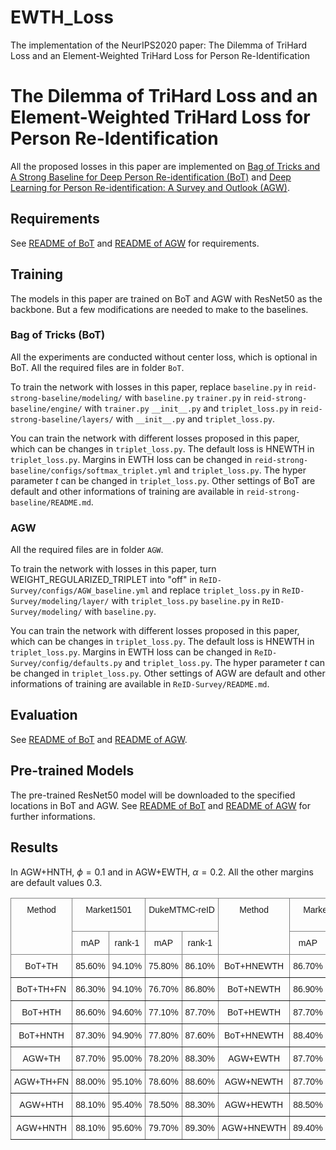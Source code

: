 # EWTH_Loss
The implementation of the NeurIPS2020 paper: The Dilemma of TriHard Loss and an Element-Weighted TriHard Loss for Person Re-Identification
# The Dilemma of TriHard Loss and an Element-Weighted TriHard Loss for Person Re-Identification

All the proposed losses in this paper are implemented on [Bag of Tricks and A Strong Baseline for Deep Person Re-identification (BoT)](https://github.com/michuanhaohao/reid-strong-baseline) and [Deep Learning for Person Re-identification: A Survey and Outlook (AGW)](https://github.com/mangye16/ReID-Survey).


## Requirements
See [README of BoT](https://github.com/michuanhaohao/reid-strong-baseline/blob/master/README.md) and [README of AGW](https://github.com/mangye16/ReID-Survey/blob/master/README.md) for requirements.


## Training

The models in this paper are trained on BoT and AGW with ResNet50 as the backbone. But a few modifications are needed to make to the baselines.
### Bag of Tricks (BoT)
All the experiments are conducted without center loss, which is optional in BoT.
All the required files are in folder `BoT`.

To train the network with losses in this paper, replace
`baseline.py` in `reid-strong-baseline/modeling/` with `baseline.py`
`trainer.py` in `reid-strong-baseline/engine/` with `trainer.py`
`__init__.py` and `triplet_loss.py` in `reid-strong-baseline/layers/` with `__init__.py` and `triplet_loss.py`.

You can train the network with different losses proposed in this paper, which can be changes in `triplet_loss.py`. The default loss is HNEWTH in `triplet_loss.py`.
Margins in EWTH loss can be changed in `reid-strong-baseline/configs/softmax_triplet.yml` and `triplet_loss.py`.
The hyper parameter $t$ can be changed in `triplet_loss.py`.
Other settings of BoT are default and other informations of training are available in `reid-strong-baseline/README.md`.

### AGW
All the required files are in folder `AGW`.

To train the network with losses in this paper, turn WEIGHT_REGULARIZED_TRIPLET into "off" in  `ReID-Survey/configs/AGW_baseline.yml` and replace
`triplet_loss.py` in `ReID-Survey/modeling/layer/` with `triplet_loss.py`
`baseline.py` in `ReID-Survey/modeling/` with `baseline.py`.

You can train the network with different losses proposed in this paper, which can be changes in `triplet_loss.py`. The default loss is HNEWTH in `triplet_loss.py`.
Margins in EWTH loss can be changed in `ReID-Survey/config/defaults.py` and `triplet_loss.py`.
The hyper parameter $t$ can be changed in `triplet_loss.py`.
Other settings of AGW are default and other informations of training are available in `ReID-Survey/README.md`.

## Evaluation

See [README of BoT](https://github.com/michuanhaohao/reid-strong-baseline/blob/master/README.md) and [README of AGW](https://github.com/mangye16/ReID-Survey/blob/master/README.md).

## Pre-trained Models
The pre-trained ResNet50 model will be downloaded to the specified locations in  BoT and AGW. See [README of BoT](https://github.com/michuanhaohao/reid-strong-baseline/blob/master/README.md) and [README of AGW](https://github.com/mangye16/ReID-Survey/blob/master/README.md) for further informations.

## Results
In AGW+HNTH, $\phi=0.1$ and in AGW+EWTH, $\alpha=0.2$.
All the other margins are default values 0.3.
<style type="text/css">
.tg  {border-collapse:collapse;border-spacing:0;}
.tg td{border-color:black;border-style:solid;border-width:1px;font-family:Arial, sans-serif;font-size:14px;
  overflow:hidden;padding:10px 5px;word-break:normal;}
.tg th{border-color:black;border-style:solid;border-width:1px;font-family:Arial, sans-serif;font-size:14px;
  font-weight:normal;overflow:hidden;padding:10px 5px;word-break:normal;}
.tg .tg-c3ow{border-color:inherit;text-align:center;vertical-align:top}
</style>
<table class="tg">
<thead>
  <tr>
    <th class="tg-c3ow" rowspan="2">Method</th>
    <th class="tg-c3ow" colspan="2">Market1501</th>
    <th class="tg-c3ow" colspan="2">DukeMTMC-reID</th>
    <th class="tg-c3ow" rowspan="2">Method</th>
    <th class="tg-c3ow" colspan="2">Market1501</th>
    <th class="tg-c3ow" colspan="2">DukeMTMC-ReID</th>
  </tr>
  <tr>
    <td class="tg-c3ow">mAP</td>
    <td class="tg-c3ow">rank-1</td>
    <td class="tg-c3ow">mAP</td>
    <td class="tg-c3ow">rank-1</td>
    <td class="tg-c3ow">mAP</td>
    <td class="tg-c3ow">rank-1</td>
    <td class="tg-c3ow">mAP</td>
    <td class="tg-c3ow">rank-1</td>
  </tr>
</thead>
<tbody>
  <tr>
    <td class="tg-c3ow">BoT+TH</td>
    <td class="tg-c3ow">85.60%</td>
    <td class="tg-c3ow">94.10%</td>
    <td class="tg-c3ow">75.80%</td>
    <td class="tg-c3ow">86.10%</td>
    <td class="tg-c3ow">BoT+HNEWTH</td>
    <td class="tg-c3ow">86.70%</td>
    <td class="tg-c3ow">94.90%</td>
    <td class="tg-c3ow">76.50%</td>
    <td class="tg-c3ow">86.80%</td>
  </tr>
  <tr>
    <td class="tg-c3ow">BoT+TH+FN</td>
    <td class="tg-c3ow">86.30%</td>
    <td class="tg-c3ow">94.10%</td>
    <td class="tg-c3ow">76.70%</td>
    <td class="tg-c3ow">86.80%</td>
    <td class="tg-c3ow">BoT+NEWTH</td>
    <td class="tg-c3ow">86.90%</td>
    <td class="tg-c3ow">94.60%</td>
    <td class="tg-c3ow">76.80%</td>
    <td class="tg-c3ow">87.40%</td>
  </tr>
  <tr>
    <td class="tg-c3ow">BoT+HTH</td>
    <td class="tg-c3ow">86.60%</td>
    <td class="tg-c3ow">94.60%</td>
    <td class="tg-c3ow">77.10%</td>
    <td class="tg-c3ow">87.70%</td>
    <td class="tg-c3ow">BoT+HEWTH</td>
    <td class="tg-c3ow">87.70%</td>
    <td class="tg-c3ow">95.00%</td>
    <td class="tg-c3ow">77.80%</td>
    <td class="tg-c3ow">88.40%</td>
  </tr>
  <tr>
    <td class="tg-c3ow">BoT+HNTH</td>
    <td class="tg-c3ow">87.30%</td>
    <td class="tg-c3ow">94.90%</td>
    <td class="tg-c3ow">77.80%</td>
    <td class="tg-c3ow">87.60%</td>
    <td class="tg-c3ow">BoT+HNEWTH</td>
    <td class="tg-c3ow">88.40%</td>
    <td class="tg-c3ow">95.10%</td>
    <td class="tg-c3ow">78.80%</td>
    <td class="tg-c3ow">88.60%</td>
  </tr>
  <tr>
    <td class="tg-c3ow">AGW+TH</td>
    <td class="tg-c3ow">87.70%</td>
    <td class="tg-c3ow">95.00%</td>
    <td class="tg-c3ow">78.20%</td>
    <td class="tg-c3ow">88.30%</td>
    <td class="tg-c3ow">AGW+EWTH</td>
    <td class="tg-c3ow">87.70%</td>
    <td class="tg-c3ow">95.30%</td>
    <td class="tg-c3ow">78.50%</td>
    <td class="tg-c3ow">88.70%</td>
  </tr>
  <tr>
    <td class="tg-c3ow">AGW+TH+FN</td>
    <td class="tg-c3ow">88.00%</td>
    <td class="tg-c3ow">95.10%</td>
    <td class="tg-c3ow">78.60%</td>
    <td class="tg-c3ow">88.60%</td>
    <td class="tg-c3ow">AGW+NEWTH</td>
    <td class="tg-c3ow">87.70%</td>
    <td class="tg-c3ow">95.00%</td>
    <td class="tg-c3ow">78.50%</td>
    <td class="tg-c3ow">88.40%</td>
  </tr>
  <tr>
    <td class="tg-c3ow">AGW+HTH</td>
    <td class="tg-c3ow">88.10%</td>
    <td class="tg-c3ow">95.40%</td>
    <td class="tg-c3ow">78.50%</td>
    <td class="tg-c3ow">88.30%</td>
    <td class="tg-c3ow">AGW+HEWTH</td>
    <td class="tg-c3ow">88.50%</td>
    <td class="tg-c3ow">95.40%</td>
    <td class="tg-c3ow">78.90%</td>
    <td class="tg-c3ow">89.70%</td>
  </tr>
  <tr>
    <td class="tg-c3ow">AGW+HNTH</td>
    <td class="tg-c3ow">88.10%</td>
    <td class="tg-c3ow">95.60%</td>
    <td class="tg-c3ow">79.70%</td>
    <td class="tg-c3ow">89.30%</td>
    <td class="tg-c3ow">AGW+HNEWTH</td>
    <td class="tg-c3ow">89.40%</td>
    <td class="tg-c3ow">95.60%</td>
    <td class="tg-c3ow">80.50%</td>
    <td class="tg-c3ow">90.50%</td>
  </tr>
</tbody>
</table>
